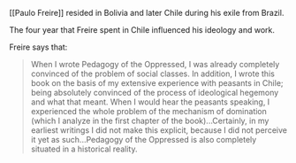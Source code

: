 [[Paulo Freire]] resided in Bolivia and later Chile during his exile from Brazil. 

The four year that Freire spent in Chile influenced his ideology and work. 

Freire says that:
> When I wrote Pedagogy of the Oppressed, I was already completely convinced of the problem of social classes. In addition, I wrote this book on the basis of my extensive experience with <span data-comment="I think he might be saying 'campesinos' instead. I should check the original quote.">peasants</span> in Chile; being absolutely convinced of the process of ideological hegemony and what that meant. When I would hear the peasants speaking, I experienced the whole problem of the mechanism of domination (which I analyze in the first chapter of the book)...Certainly, in my earliest writings I did not make this explicit, because I did not perceive it yet as such...Pedagogy of the Oppressed is also completely situated in a historical reality.